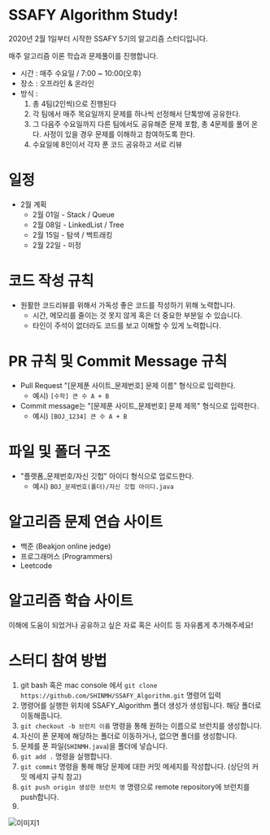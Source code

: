 # SSAFY Algorithm Study! 
2020년 2월 1일부터 시작한 SSAFY 5기의 알고리즘 스터디입니다.

매주 알고리즘 이론 학습과 문제풀이를 진행합니다.

* 시간 : 매주 수요일 / 7:00 ~ 10:00(오후)
* 장소 : 오프라인 & 온라인
* 방식 :
    1. 총 4팀(2인씩)으로 진행된다
    2. 각 팀에서 매주 목요일까지 문제를 하나씩 선정해서 단톡방에 공유한다. 
    3. 그 다음주 수요일까지 다른 팀에서도 공유해준 문제 포함, 총 4문제를 풀어 온다. 사정이 있을 경우 문제를 이해하고 참여하도록 한다.
    4. 수요일에 8인이서 각자 푼 코드 공유하고 서로 리뷰

# 일정
* 2월 계획
    * 2월 01일 - Stack / Queue
    * 2월 08일 - LinkedList / Tree
    * 2월 15일 - 탐색 / 백트래킹
    * 2월 22일 - 미정
 
# 코드 작성 규칙
* 원활한 코드리뷰를 위해서 가독성 좋은 코드를 작성하기 위해 노력합니다. 
    * 시간, 메모리를 줄이는 것 못지 않게 혹은 더 중요한 부분일 수 있습니다.
    * 타인이 주석이 없더라도 코드를 보고 이해할 수 있게 노력합니다.

# PR 규칙 및 Commit Message 규칙
* Pull Request "[문제푼 사이트_문제번호] 문제 이름" 형식으로 입력한다.   
    * 예시) `[수학] 큰 수 A + B`
* Commit message는 "[문제푼 사이트_문제번호] 문제 제목" 형식으로 입력한다.
    * 예시) `[BOJ_1234] 큰 수 A + B`
# 파일 및 폴더 구조
* "플랫폼_문제번호/자신 깃헙" 아이디 형식으로 업로드한다.
    * 예시) `BOJ_문제번호(폴더)/자신 깃헙 아이디.java` 

# 알고리즘 문제 연습 사이트
* 백준 (Beakjon online jedge)
* 프로그래머스 (Programmers)
* Leetcode

# 알고리즘 학습 사이트
이해에 도움이 되었거나 공유하고 싶은 자료 혹은 사이트 등 자유롭게 추가해주세요!

# 스터디 참여 방법
 1. git bash 혹은 mac console 에서 `git clone https://github.com/SHINMH/SSAFY_Algorithm.git` 명령어 입력
 2. 명령어를 실행한 위치에 SSAFY_Algorithm 폴더 생성가 생성됩니다. 해당 폴더로 이동해줍니다.
 3. `git checkout -b 브런치 이름` 명령을 통해 원하는 이름으로 브런치를 생성합니다.
 4. 자신이 푼 문제에 해당하는 폴더로 이동하거나, 없으면 폴더를 생성합니다.
 5. 문제를 푼 파일(`SHINMH.java`)을 폴더에 넣습니다.
 6. `git add .` 명령을 실행합니다.
 7. `git commit` 명령을 통해 해당 문제에 대한 커밋 메세지를 작성합니다. (상단의 커밋 메세지 규칙 참고)
 8. `git push origin 생성한 브런치 명` 명령으로 remote repository에 브런치를 push합니다.
 9.  
 ![이미지1](https://user-images.githubusercontent.com/52505739/107138240-a8800c00-6956-11eb-9a18-48591e2a673c.png)
